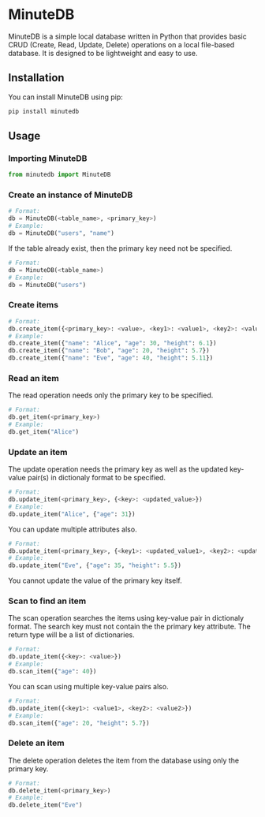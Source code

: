 # MinuteDB

MinuteDB is a simple local database written in Python that provides basic CRUD (Create, Read, Update, Delete) operations on a local file-based database. It is designed to be lightweight and easy to use.

## Installation

You can install MinuteDB using pip:

```bash
pip install minutedb
```

## Usage

### Importing MinuteDB
```python
from minutedb import MinuteDB
```

### Create an instance of MinuteDB
```python
# Format: 
db = MinuteDB(<table_name>, <primary_key>)
# Example:
db = MinuteDB("users", "name")
```
If the table already exist, then the primary key need not be specified.
```python
# Format: 
db = MinuteDB(<table_name>)
# Example:
db = MinuteDB("users")
```

### Create items
```python
# Format:
db.create_item({<primary_key>: <value>, <key1>: <value1>, <key2>: <value2>, ...})
# Example:
db.create_item({"name": "Alice", "age": 30, "height": 6.1})
db.create_item({"name": "Bob", "age": 20, "height": 5.7})
db.create_item({"name": "Eve", "age": 40, "height": 5.11})
```

### Read an item
The read operation needs only the primary key to be specified.
```python
# Format: 
db.get_item(<primary_key>)
# Example:
db.get_item("Alice")
```

### Update an item
The update operation needs the primary key as well as the updated key-value pair(s) in dictionaly format to be specified.
```python
# Format: 
db.update_item(<primary_key>, {<key>: <updated_value>})
# Example:
db.update_item("Alice", {"age": 31})
```
You can update multiple attributes also.
```python
# Format: 
db.update_item(<primary_key>, {<key1>: <updated_value1>, <key2>: <updated_value2>})
# Example:
db.update_item("Eve", {"age": 35, "height": 5.5})
```
You cannot update the value of the primary key itself.

### Scan to find an item
The scan operation searches the items using key-value pair in dictionaly format. The search key must not contain the the primary key attribute. The return type will be a list of dictionaries.
```python
# Format: 
db.update_item({<key>: <value>})
# Example:
db.scan_item({"age": 40})
```
You can scan using multiple key-value pairs also.
```python
# Format: 
db.update_item({<key1>: <value1>, <key2>: <value2>})
# Example:
db.scan_item({"age": 20, "height": 5.7})
```

### Delete an item
The delete operation deletes the item from the database using only the primary key.
```python
# Format: 
db.delete_item(<primary_key>)
# Example:
db.delete_item("Eve")
```